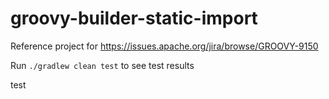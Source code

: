 # groovy-builder-static-import

Reference project for
https://issues.apache.org/jira/browse/GROOVY-9150

Run `./gradlew clean test` to see test results


test
